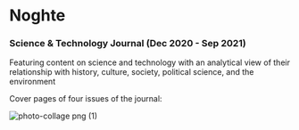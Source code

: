 # Noghte
### **Science & Technology Journal (Dec 2020 - Sep 2021)**  
Featuring content on science and technology with an analytical view of their relationship with history, culture, society, political science, and the environment


Cover pages of four issues of the journal:

![photo-collage png (1)](https://github.com/user-attachments/assets/3a276eff-3f8e-4e2a-bc24-54dbf0876d72)
